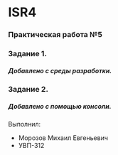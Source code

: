 # ISR4
### Практическая работа №5
### Задание 1.
##### Добавлено с среды разработки.
### Задание 2.
##### Добавлено с помощью консоли.
Выполнил:
* Морозов Михаил Евгеньевич
* УВП-312
